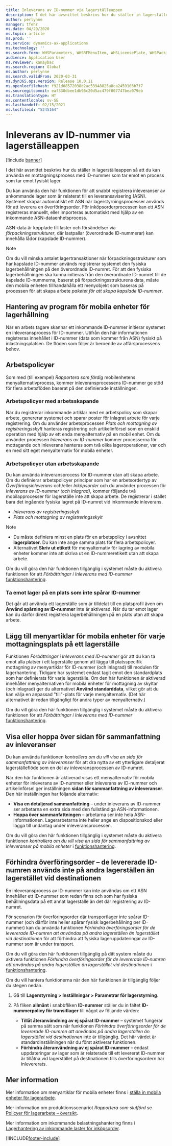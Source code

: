 ```yaml
---
title: Inleverans av ID-nummer via lagerställeappen
description: I det här avsnittet beskrivs hur du ställer in lagerställeappen så att du kan använda en mottagningsprocess med ID-nummer som tar emot en process som tar emot fysiskt lager.
author: perlynne
manager: tfehr
ms.date: 04/29/2020
ms.topic: article
ms.prod: ''
ms.service: dynamics-ax-applications
ms.technology: ''
ms.search.form: WHSParameters, WHSRFMenuItem, WHSLicensePlate, WHSPackingStructure
audience: Application User
ms.reviewer: kamaybac
ms.search.region: Global
ms.author: perlynne
ms.search.validFrom: 2020-03-31
ms.dyn365.ops.version: Release 10.0.11
ms.openlocfilehash: f921d08572038d2ac53948825a8ca2459103b7f7
ms.sourcegitcommit: eaf330dbee1db96c20d5ac479f007747bea079eb
ms.translationtype: HT
ms.contentlocale: sv-SE
ms.lasthandoff: 02/15/2021
ms.locfileid: "5245164"
---
```

# <a name="license-plate-receiving-via-the-warehouse-app"></a>Inleverans av ID-nummer via lagerställeappen

[!include [banner](../includes/banner.md)]

I det här avsnittet beskrivs hur du ställer in lagerställeappen så att du kan använda en mottagningsprocess med ID-nummer som tar emot en process som tar emot fysiskt lager.

Du kan använda den här funktionen för att snabbt registrera inleveranser av ankommande lager som är relaterat till en leveransavisering (ASN). Systemet skapar automatiskt ett ASN när lagerstyrningsprocesser används för att leverera en överföringsorder. För inköpsorderprocessen kan ett ASN registreras manuellt, eller importeras automatiskt med hjälp av en inkommande ASN-dataenhetsprocess.

ASN-data är kopplade till laster och försändelser via *förpackningsstrukturer*, där lastpallar (överordnade ID-nummerar) kan innehålla lådor (kapslade ID-nummer).

> [!NOTE]
> Om du vill minska antalet lagertransaktioner när förpackningsstrukturer som har kapslade ID-nummer används registrerar systemet den fysiska lagerbehållningen på den överordnade ID-numret. För att den fysiska lagerbehållningen ska kunna initieras från den överordnade ID-numret till de kapslade ID-nummerna, baserat på förpackningsstrukturens data, måste den mobila enheten tillhandahålla ett menyobjekt som baseras på processen för att skapa arbete *paketet för att skapa kapslade ID-nummer*.

## <a name="warehousing-mobile-device-app-processing"></a>Hantering av program för mobila enheter för lagerhållning

När en arbets tagare skannar ett inkommande ID-nummer initierar systemet en inleveransprocess för ID-nummer. Utifrån den här informationen registreras innehållet i ID-nummer (data som kommer från ASN) fysiskt på inlastningsplatsen. De flöden som följer är beroende av affärsprocessens behov.

## <a name="work-policies"></a>Arbetspolicyer

Som med (till exempel) *Rapportera som färdig* mobilenhetens menyalternativprocess, kommer inleveransprocessens ID-nummer ge stöd för flera arbetsflöden baserat på den definierade inställningen.

### <a name="work-policies-with-work-creation"></a>Arbetspolicyer med arbetsskapande

När du registrerar inkommande artiklar med en arbetspolicy som skapar arbete, genererar systemet och sparar poster för inlagrat arbete för varje registrering. Om du använder arbetsprocessen *Plats och mottagning av registreringsskylt* hanteras registrering och artikelinförsel som en enskild operation med hjälp av ett enda menyalternativ på en mobil enhet. Om du använder processen *Inleverans av ID-nummer* kommer processerna för mottagande och inleverans hanteras som två olika lageroperationer, var och en med sitt eget menyalternativ för mobila enheter.

### <a name="work-policies-without-work-creation"></a>Arbetspolicyer utan arbetsskapande

Du kan använda inleveransprocess för ID-nummer utan att skapa arbete. Om du definierar arbetspolicyer principer som har en arbetsordertyp av *Överföringsinleverans* och/eller *Inköpsorder* och du använder processen för *Inleverans av ID-nummer (och inlagrad)*, kommer följande två mobilapprocesser för lagerställe inte att skapa arbete. De registrerar i stället bara det ingående fysiska lagret på ID-numret vid inkommande inleverans.

- *Inleverans av registreringsskylt*
- *Plats och mottagning av registreringsskylt*

> [!NOTE]
> - Du måste definiera minst en plats för en arbetspolicy i avsnittet **lagerplatser**. Du kan inte ange samma plats för flera arbetspolicyer.
> - Alternativet **Skriv ut etikett** för menyalternativ för lagring av mobila enheter kommer inte att skriva ut en ID-nummeretikett utan att skapa arbete.

Om du vill göra den här funktionen tillgänglig i systemet måste du aktivera funktionen för att *Förbättringar i Inleverans med ID-nummer* [funktionshantering](../../fin-ops-core/fin-ops/get-started/feature-management/feature-management-overview.md).

### <a name="receive-inventory-on-a-location-that-doesnt-track-license-plates"></a>Ta emot lager på en plats som inte spårar ID-nummer

Det går att använda ett lagerställe som är tilldelat till en platsprofil även om **Använd spårning av ID-nummer** inte är aktiverad. När du tar emot lager kan du därför direkt registrera lagerbehållningen på en plats utan att skapa arbete.

## <a name="add-mobile-device-menu-items-for-each-receiving-location-in-a-warehouse"></a>Lägg till menyartiklar för mobila enheter för varje mottagningsplats på ett lagerställe

Funktionen *Förbättringar i Inleverans med ID-nummer* gör att du kan ta emot alla platser i ett lagerställe genom att lägga till platsspecifik mottagning av menyartiklar för ID-nummer (och inlagrad) till modulen för lagerhantering. Tidigare har systemet endast tagit emot den standardplats som har definierats för varje lagerställe. Om den här funktionen är aktiverad innehåller menyalternativen för mobila enheter för mottagning av skyltar (och inlagrad) ger du alternativet **Använd standarddata**, vilket gör att du kan välja en anpassad "till"-plats för varje menyalternativ. (Det här alternativet är redan tillgängligt för andra typer av menyalternativ.)

Om du vill göra den här funktionen tillgänglig i systemet måste du aktivera funktionen för att *Förbättringar i Inleverans med ID-nummer* [funktionshantering](../../fin-ops-core/fin-ops/get-started/feature-management/feature-management-overview.md).

## <a name="show-or-skip-the-receiving-summary-page"></a>Visa eller hoppa över sidan för sammanfattning av inleveranser

Du kan använda funktionen *kontrollera om du vill visa en sida för sammanfattning av inleveranser* för att dra nytta av ett ytterligare detaljerat lagerställeflöde som en del av inleveransprocessen av ID-numret.

När den här funktionen är aktiverad visas ett menyalternativ för mobila enheter för inleverans av ID-nummer eller inleverans av ID-nummer och artikelinförsel ger inställningen **sidan för sammanfattning av inleveranser**. Den här inställningen har följande alternativ:

- **Visa en detaljerad sammanfattning** – under inleverans av ID-nummer ser arbetarna en extra sida med den fullständiga ASN-informationen.
- **Hoppa över sammanfattningen** – arbetarna ser inte hela ASN-informationen. Lagerarbetarna inte heller ange en dispositionskod eller lägga till undantag under inleveransprocessen.

Om du vill göra den här funktionen tillgänglig i systemet måste du aktivera funktionen *kontrollera om du vill visa en sida för sammanfattning av inleveranser på mobila enheter* i [funktionshantering](../../fin-ops-core/fin-ops/get-started/feature-management/feature-management-overview.md).

## <a name="prevent-transfer-ordershipped-license-plates-from-being-used-at-warehouses-other-than-the-destination-warehouse"></a>Förhindra överföringsorder – de levererade ID-numren används inte på andra lagerställen än lagerstället vid destinationen

En inleveransprocess av ID-nummer kan inte användas om ett ASN innehåller ett ID-nummer som redan finns och som har fysiska behållningsdata på ett annat lagerställe än det där registrering av ID-numret.

För scenarion för överföringsorder där transportlager inte spårar ID-nummer (och därför inte heller spårar fysisk lagerbehållning per ID-nummer) kan du använda funktionen *Förhindra överföringsorder för de levererade ID-numren att användas på andra lagerställen än lagerstället vid destinationen* för att förhindra att fysiska lageruppdateringar av ID-nummer som är under transport.

Om du vill göra den här funktionen tillgänglig på ditt system måste du aktivera funktionen *Förhindra överföringsorder för de levererade ID-numren att användas på andra lagerställen än lagerstället vid destinationen* i [funktionshantering](../../fin-ops-core/fin-ops/get-started/feature-management/feature-management-overview.md).

Om du vill hantera funktionerna när den här funktionen är tillgänglig följer du stegen nedan.

1. Gå till **Lagerstyrning \> Inställningar \> Parametrar för lagerstyrning**.
1. På fliken **allmänt** i snabbfliken **ID-nummer** ställer du in fältet **ID-nummerpolicy för transitlager** till något av följande värden:

    - **Tillåt återanvändning av ej spårat ID-nummer** – systemet fungerar på samma sätt som när funktionen *Förhindra överföringsorder för de levererade ID-numren att användas på andra lagerställen än lagerstället vid destinationen* inte är tillgänglig. Det här värdet är standardinställningen när du först aktiverar funktionen.
    - **Förhindra återanvändning av ej spårat ID-nummer** – endast uppdateringar av lager som är relaterade till ett levererat ID-nummer är tillåtna vid lagerstället på destinationen tills överföringsordern har inlevererats.

## <a name="more-information"></a>Mer information

Mer information om menyartiklar för mobila enheter finns i [ställa in mobila enheter för lagerarbete](configure-mobile-devices-warehouse.md).

Mer information om produktionsscenariot *Rapportera som slutförd* se [Policyer för lagerarbete – översikt](warehouse-work-policies.md).

Mer information om inkommande belastningshantering finns i [Lagerhantering av inkommande laster för inköpsorder](inbound-load-handling.md).


[!INCLUDE[footer-include](../../includes/footer-banner.md)]